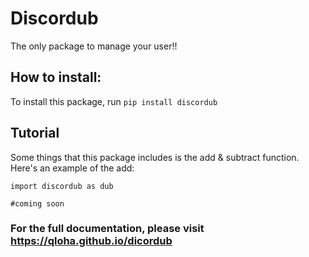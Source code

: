 # Discordub

The only package to manage your user!!

## How to install:

To install this package, run ```pip install discordub```

## Tutorial

Some things that this package includes is the add & subtract function. Here's an example of the add:

```
import discordub as dub

#coming soon
```

### For the full documentation, please visit https://qloha.github.io/dicordub